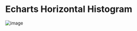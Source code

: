# Echarts Horizontal Histogram

![image](https://user-images.githubusercontent.com/30305964/222934812-7e91dead-b544-4f89-a1ea-0c17053fc363.png)
